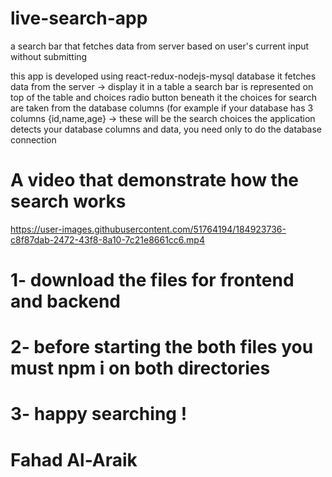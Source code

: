 # live-search-app
a search bar that fetches data from server based on user's current input without submitting

 this app is developed using react-redux-nodejs-mysql database
 it fetches data from the server -> display it in a table
 a search bar is represented on top of the table and choices radio button beneath it
 the choices for search are taken from the database columns (for example if your database has 3 columns {id,name,age} -> these will be the search choices
 the application detects your database columns and data, you need only to do the database connection

# A video that demonstrate how the search works

https://user-images.githubusercontent.com/51764194/184923736-c8f87dab-2472-43f8-8a10-7c21e8661cc6.mp4


# 1- download the files for frontend and backend
# 2- before starting the both files you must npm i on both directories
# 3- happy searching !


# Fahad Al-Araik
